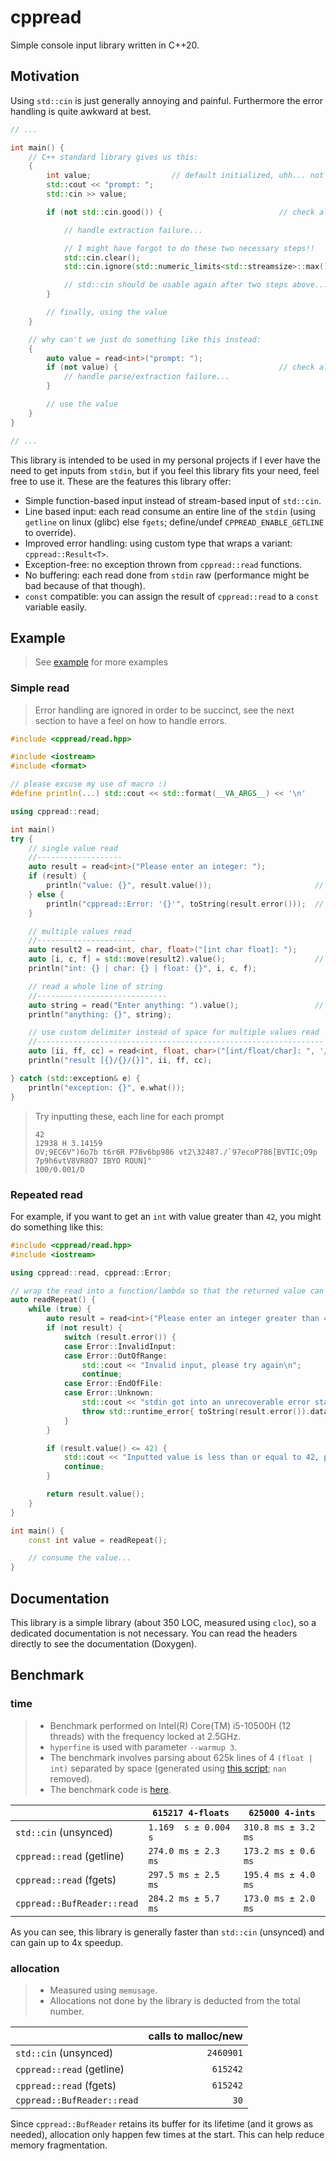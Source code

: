 # cppread

Simple console input library written in C++20.

## Motivation

Using `std::cin` is just generally annoying and painful. Furthermore the error handling is quite awkward at best.

```cpp
// ...

int main() {
    // C++ standard library gives us this:
    {
        int value;                  // default initialized, uhh... not good
        std::cout << "prompt: ";
        std::cin >> value;

        if (not std::cin.good()) {                          // check all potential errors

            // handle extraction failure...

            // I might have forgot to do these two necessary steps!!
            std::cin.clear();
            std::cin.ignore(std::numeric_limits<std::streamsize>::max(), '\n');

            // std::cin should be usable again after two steps above...
        }

        // finally, using the value
    }

    // why can't we just do something like this instead:
    {
        auto value = read<int>("prompt: ");
        if (not value) {                                    // check all potential errors
            // handle parse/extraction failure...
        }

        // use the value
    }
}

// ...
```

This library is intended to be used in my personal projects if I ever have the need to get inputs from `stdin`, but if you feel this library fits your need, feel free to use it. These are the features this library offer:

- Simple function-based input instead of stream-based input of `std::cin`.
- Line based input: each read consume an entire line of the `stdin` (using `getline` on linux (glibc) else `fgets`; define/undef `CPPREAD_ENABLE_GETLINE` to override).
- Improved error handling: using custom type that wraps a variant: `cppread::Result<T>`.
- Exception-free: no exception thrown from `cppread::read` functions.
- No buffering: each read done from `stdin` raw (performance might be bad because of that though).
- `const` compatible: you can assign the result of `cppread::read` to a `const` variable easily.

## Example

> See [example](./example/source/main.cpp) for more examples

### Simple read

> Error handling are ignored in order to be succinct, see the next section to have a feel on how to handle errors.

```cpp
#include <cppread/read.hpp>

#include <iostream>
#include <format>

// please excuse my use of macro :)
#define println(...) std::cout << std::format(__VA_ARGS__) << '\n'

using cppread::read;

int main()
try {
    // single value read
    //-------------------
    auto result = read<int>("Please enter an integer: ");
    if (result) {
        println("value: {}", result.value());                       // retrieve contained value
    } else {
        println("cppread::Error: '{}'", toString(result.error()));  // get human readable error description (ADL in effect here)
    }

    // multiple values read
    //----------------------
    auto result2 = read<int, char, float>("[int char float]: ");
    auto [i, c, f] = std::move(result2).value();                    // returned value is tuple, you can use structured binding
    println("int: {} | char: {} | float: {}", i, c, f);

    // read a whole line of string
    //-----------------------------
    auto string = read("Enter anything: ").value();                 // `value()` will throw if error was returned instead
    println("anything: {}", string);

    // use custom delimiter instead of space for multiple values read
    //----------------------------------------------------------------
    auto [ii, ff, cc] = read<int, float, char>("[int/float/char]: ", '/').value();
    println("result [{}/{}/{}]", ii, ff, cc);

} catch (std::exception& e) {
    println("exception: {}", e.what());
}
```

> Try inputting these, each line for each prompt
>
> ```
> 42
> 12938 H 3.14159
> OV;9EC6V")6o7b t6r6R P78v6bp986 vt2\32487./`97ecoP786[BVTIC;O9p 7p9h6vtV8VR8O7 IBYO ROUN]"
> 100/0.001/D
> ```

### Repeated read

For example, if you want to get an `int` with value greater than `42`, you might do something like this:

```cpp
#include <cppread/read.hpp>
#include <iostream>

using cppread::read, cppread::Error;

// wrap the read into a function/lambda so that the returned value can be const
auto readRepeat() {
    while (true) {
        auto result = read<int>("Please enter an integer greater than 42: ");
        if (not result) {
            switch (result.error()) {
            case Error::InvalidInput:
            case Error::OutOfRange:
                std::cout << "Invalid input, please try again\n";
                continue;
            case Error::EndOfFile:
            case Error::Unknown:
                std::cout << "stdin got into an unrecoverable error state!\n";
                throw std::runtime_error{ toString(result.error()).data() };
            }
        }

        if (result.value() <= 42) {
            std::cout << "Inputted value is less than or equal to 42, please try again";
            continue;
        }

        return result.value();
    }
}

int main() {
    const int value = readRepeat();

    // consume the value...
}
```

## Documentation

This library is a simple library (about 350 LOC, measured using `cloc`), so a dedicated documentation is not necessary. You can read the headers directly to see the documentation (Doxygen).

## Benchmark

### time

> - Benchmark performed on Intel(R) Core(TM) i5-10500H (12 threads) with the frequency locked at 2.5GHz.
> - `hyperfine` is used with parameter `--warmup 3`.
> - The benchmark involves parsing about 625k lines of 4 `(float | int)` separated by space (generated using [this script](example/random_gen.sh); `nan` removed).
> - The benchmark code is [here](example/source/bench.cpp).

|                            | `615217 4-floats`     | `625000 4-ints`     |
| -------------------------- | --------------------- | ------------------- |
| `std::cin` (unsynced)      | `1.169  s ± 0.004  s` | `310.8 ms ± 3.2 ms` |
| `cppread::read` (getline)  | `274.0 ms ± 2.3   ms` | `173.2 ms ± 0.6 ms` |
| `cppread::read` (fgets)    | `297.5 ms ± 2.5   ms` | `195.4 ms ± 4.0 ms` |
| `cppread::BufReader::read` | `284.2 ms ± 5.7   ms` | `173.0 ms ± 2.0 ms` |

As you can see, this library is generally faster than `std::cin` (unsynced) and can gain up to 4x speedup.

### allocation

> - Measured using `memusage`.
> - Allocations not done by the library is deducted from the total number.

|                            | calls to malloc/new |
| -------------------------- | ------------------: |
| `std::cin` (unsynced)      |           `2460901` |
| `cppread::read` (getline)  |            `615242` |
| `cppread::read` (fgets)    |            `615242` |
| `cppread::BufReader::read` |                `30` |

Since `cppread::BufReader` retains its buffer for its lifetime (and it grows as needed), allocation only happen few times at the start. This can help reduce memory fragmentation.
